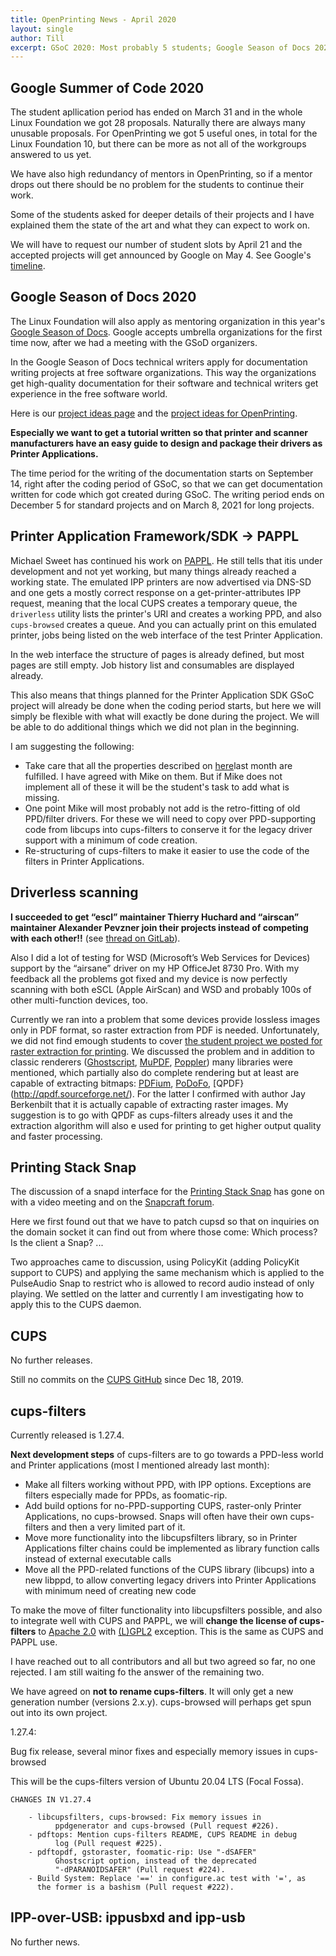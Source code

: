 ```yaml
---
title: OpenPrinting News - April 2020
layout: single
author: Till
excerpt: GSoC 2020: Most probably 5 students; Google Season of Docs 2020: LF will apply; Progress of PAPPL, Driverless, and CUPS Snap, cups-filters 1.27.4
---
```


## Google Summer of Code 2020

The student apllication period has ended on March 31 and in the whole Linux Foundation we got 28 proposals. Naturally there are always many unusable proposals. For OpenPrinting we got 5 useful ones, in total for the Linux Foundation 10, but there can be more as not all of the workgroups answered to us yet.

We have also high redundancy of mentors in OpenPrinting, so if a mentor drops out there should be no problem for the students to continue their work.

Some of the students asked for deeper details of their projects and I have explained them the state of the art and what they can expect to work on.

We will have to request our number of student slots by April 21 and the accepted projects will get announced by Google on May 4. See Google's [timeline](https://developers.google.com/open-source/gsoc/timeline).

## Google Season of Docs 2020

The Linux Foundation will also apply as mentoring organization in this year's [Google Season of Docs](https://developers.google.com/season-of-docs/). Google accepts umbrella organizations for the first time now, after we had a meeting with the GSoD organizers.

In the Google Season of Docs technical writers apply for documentation writing projects at free software organizations. This way the organizations get high-quality documentation for their software and technical writers get experience in the free software world.

Here is our [project ideas page](https://wiki.linuxfoundation.org/gsoc/google-season-of-docs-2020) and the [project ideas for OpenPrinting](https://wiki.linuxfoundation.org/gsoc/google-season-of-docs-2020-openprinting-projects).

**Especially we want to get a tutorial written so that printer and scanner manufacturers have an easy guide to design and package their drivers as Printer Applications.**

The time period for the writing of the documentation starts on September 14, right after the coding period of GSoC, so that we can get documentation written for code which got created during GSoC. The writing period ends on December 5 for standard projects and on March 8, 2021 for long projects.

## Printer Application Framework/SDK -> PAPPL

Michael Sweet has continued his work on [PAPPL](https://github.com/michaelrsweet/pappl/). He still tells that itis under development and not yet working, but many things already reached a working state. The emulated IPP printers are now advertised via DNS-SD and one gets a mostly correct response on a get-printer-attributes IPP request, meaning that the local CUPS creates a temporary queue, the `driverless` utility lists the printer's URI and creates a working PPD, and also `cups-browsed` creates a queue. And you can actually print on this emulated printer, jobs being listed on the web interface of the test Printer Application.

In the web interface the structure of pages is already defined, but most pages are still empty. Job history list and consumables are displayed already.

This also means that things planned for the Printer Application SDK GSoC project will already be done when the coding period starts, but here we will simply be flexible with what will exactly be done during the project. We will be able to do additional things which we did not plan in the beginning.

I am suggesting the following:
- Take care that all the properties described on [here](https://openprinting.github.io/OpenPrinting-News-March-2020/#printer-application-frameworksdk---pappl)last month are fulfilled. I have agreed with Mike on them. But if Mike does not implement all of these it will be the student's task to add what is missing.
- One point Mike will most probably not add is the retro-fitting of old PPD/filter drivers. For these we will need to copy over PPD-supporting code from libcups into cups-filters to conserve it for the legacy driver support with a minimum of code creation.
- Re-structuring of cups-filters to make it easier to use the code of the filters in Printer Applications.

## Driverless scanning
**I succeeded to get “escl” maintainer Thierry Huchard and “airscan” maintainer Alexander Pevzner join their projects instead of competing with each other!!** (see [thread on GitLab](https://gitlab.com/sane-project/backends/issues/202)).

Also I did a lot of testing for WSD (Microsoft’s Web Services for Devices) support by the “airsane” driver on my HP OfficeJet 8730 Pro. With my feedback all the problems got fixed and my device is now perfectly scanning with both eSCL (Apple AirScan) and WSD and probably 100s of other multi-function devices, too.

Currently we ran into a problem that some devices provide lossless images only in PDF format, so raster extraction from PDF is needed. Unfortunately, we did not find emough students to cover [the student project we posted for raster extraction for printing](https://wiki.linuxfoundation.org/gsoc/google-summer-code-2020-openprinting-projects#extract_raster_data_from_pdfs_for_direct_printing). We discussed the problem and in addition to classic renderers ([Ghostscript](http://www.ghostscript.com/), [MuPDF](https://mupdf.com/), [Poppler](https://poppler.freedesktop.org/)) many libraries were mentioned, which partially also do complete rendering but at least are capable of extracting bitmaps: [PDFium](https://opensource.google/projects/pdfium), [PoDoFo](http://podofo.sourceforge.net/), [QPDF}(http://qpdf.sourceforge.net/). For the latter I confirmed with author Jay Berkenbilt that it is actually capable of extracting raster images. My suggestion is to go with QPDF as cups-filters already uses it and the extraction algorithm will also e used for printing to get higher output quality and faster processing.

## Printing Stack Snap
The discussion of a snapd interface for the [Printing Stack Snap](https://github.com/OpenPrinting/printing-stack-snap) has gone on with a video meeting and on the [Snapcraft forum](https://forum.snapcraft.io/t/interface-request-cups-control-on-cups-snap-and-including-d-bus/).

Here we first found out that we have to patch cupsd so that on inquiries on the domain socket it can find out from where those come: Which process? Is the client a Snap? ...

Two approaches came to discussion, using PolicyKit (adding PolicyKit support to CUPS) and applying the same mechanism which is applied to the PulseAudio Snap to restrict who is allowed to record audio instead of only playing. We settled on the latter and currently I am investigating how to apply this to the CUPS daemon.

## CUPS
No further releases.

Still no commits on the [CUPS GitHub](https://github.com/apple/cups) since Dec 18, 2019.

## cups-filters
Currently released is 1.27.4.

**Next development steps** of cups-filters are to go towards a PPD-less world and Printer applications (most I mentioned already last month):
- Make all filters working without PPD, with IPP options. Exceptions are filters especially made for PPDs, as foomatic-rip.
- Add build options for no-PPD-supporting CUPS, raster-only Printer Applications, no cups-browsed. Snaps will often have their own cups-filters and then a very limited part of it.
- Move more functionality into the libcupsfilters library, so in Printer Applications filter chains could be implemented as library function calls instead of external executable calls
- Move all the PPD-related functions of the CUPS library (libcups) into a new libppd, to allow converting legacy drivers into Printer Applications with minimum need of creating new code

To make the move of filter functionality into libcupsfilters possible, and also to integrate well with CUPS and PAPPL, we will **change the license of cups-filters** to [Apache 2.0](https://github.com/apple/cups/blob/master/LICENSE) with [(L)GPL2](https://github.com/apple/cups/blob/master/NOTICE) exception. This is the same as CUPS and PAPPL use.

I have reached out to all contributors and all but two agreed so far, no one rejected. I am still waiting fo the answer of the remaining two.

We have agreed on **not to rename cups-filters**. It will only get a new generation number (versions 2.x.y). cups-browsed will perhaps get spun out into its own project.

1.27.4:

Bug fix release, several minor fixes and especially memory issues in cups-browsed

This will be the cups-filters version of Ubuntu 20.04 LTS (Focal Fossa).

```
CHANGES IN V1.27.4

	- libcupsfilters, cups-browsed: Fix memory issues in
          ppdgenerator and cups-browsed (Pull request #226).
	- pdftops: Mention cups-filters README, CUPS README in debug
          log (Pull request #225).
	- pdftopdf, gstoraster, foomatic-rip: Use "-dSAFER"
          Ghostscript option, instead of the deprecated
          "-dPARANOIDSAFER" (Pull request #224).
	- Build System: Replace '==' in configure.ac test with '=', as
	  the former is a bashism (Pull request #222).
```


## IPP-over-USB: ippusbxd and ipp-usb

No further news.
